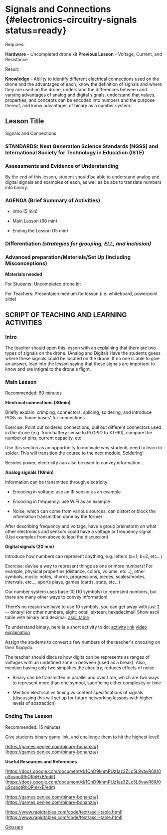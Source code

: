 # Signals and Connections {#electronics-circuitry-signals status=ready}

<div class='requirements' markdown='1'>

Requires: 

**Hardware** - Uncompleted drone kit
**Previous Lesson** - Voltage, Current, and Resistance

Result: 

**Knowledge** - Ability to identify different electrical connections used on the drone and the advantages of each, know the definition of signals and where they are used on the drone, understand the differences between and varying advantages of analog and digital signals, understand that values, properties, and concepts can be encoded into numbers and the purpose thereof, and know advantages of binary as a number system.

</div>

## Lesson Title
Signals and Connections

### STANDARDS: Next Generation Science Standards (NGSS) and International Society for Technology in Education (ISTE)


### Assessments and Evidence of Understanding

By the end of this lesson, student should be able to understand analog and digital signals and examples of each, as well as be abe to translate numbers into binary.

### AGENDA (Brief Summary of Activities)

- Intro (5 min)

- Main Lesson (60 min)

- Ending the Lesson (15 min)

### Differentiation _(strategies for grouping, ELL, and inclusion)_


### Advanced preparation/Materials/Set Up (Including Misconceptions)

**Materials needed**

For Students: Uncompleted drone kit

For Teachers: Presentaion medium for lesson (i.e. whiteboard, powerpoint slide)

## SCRIPT OF TEACHING AND LEARNING ACTIVITIES

### Intro

The teacher should open this lesson with an explaining that there are two types of signals on the drone. (Analog and Digital) Have the students guess where these signals could be located on the drone. If no one is able to give an answer, lead into the lesson saying that these signals are important to know and are intigral to the drone's flight.

### Main Lesson

Recommended: 60 minutes

__Electrical connections (30min)__

Briefly explain: crimping, connectors, splicing, soldering, and introduce PCBs as 'home bases' for connections

Exercise: Point out soldered connections, pull out different connectors used in the drone (e.g. from battery sense to Pi GPIO to XT-60), compare the number of pins, current capacity, etc.

Use this section as an opportunity to motivate why students need to learn to solder. This will transition the course to the next module, Soldering!

Besides power, electricity can also be used to convey information...

__Analog signals (10min)__

Information can be transmitted through electricity:

- Encoding in voltage: use an IR sensor as an example

- Encoding in frequency: use WiFi as an example

- Noise, which can come from various sources, can distort or block the information transmittion done by the former

After describing frequency and voltage, have a group brainstorm on what other electronics and sensors could have a voltage or frequency signal. (Use examples from above to lead the discussion)

__Digital signals (20 min)__

Introduce how numbers can represent anything, e.g. letters (a=1, b=2, etc...)

Exercise: devise a way to represent things as one or more numbers! For example, physical properties (distance, colors, volume, etc...), other symbols, music: notes, chords, progressions, pieces, scales/modes,  intervals, etc…, sports plays, games (cards, stats, etc...)

Our number system uses base-10 (10 symbols) to represent numbers, but there are many other ways to convey information!

There’s no reason we have to use 10 symbols, you can get away with just 2 -- binary! (or other numbers, eight: octal, sixteen: hexadecimal) Show ascii table with binary and decimal. [ascii table](https://www.rapidtables.com/code/text/ascii-table.html)

To understand binary, here is a short activity to do: [activity link](https://docs.google.com/document/d/1QnD9khmPUz1az3ZLc5L8vavR6lU0uScspotRhORnHxE/edit) [video explaination](https://www.youtube.com/watch?v=wDWj1a4BZjQ)

Assign the students to convert a few numbers of the teacher's choosing on their flippydo.

The teacher should discuss how digits can be represents as ranges of voltages with an undefined zone in between (used as a break). Also, mention having only two simplifies the circuitry, reduces effects of noise

- Binary can be transmitted in parallel and over time, which are two ways to represent more than one symbol, sacrificing either complexity or time

- Mention electrical vs timing vs content specifications of signals (discussing this will set up for future networking lessons with higher levels of abstraction)

### Ending The Lesson

Recommended: 15 minutes

Give students binary game link, and challenge them to hit the highest level! 

[https://games.penjee.com/binary-bonanza/](https://games.penjee.com/binary-bonanza/)

**Useful Resources and References**

[https://docs.google.com/document/d/1QnD9khmPUz1az3ZLc5L8vavR6lU0uScspotRhORnHxE/edit](https://docs.google.com/document/d/1QnD9khmPUz1az3ZLc5L8vavR6lU0uScspotRhORnHxE/edit)

[https://games.penjee.com/binary-bonanza/](https://games.penjee.com/binary-bonanza/)

[https://www.rapidtables.com/code/text/ascii-table.html](https://www.rapidtables.com/code/text/ascii-table.html)

[Glossary](https://docs.google.com/document/d/1LJzESfH8VnLDAitNTwwa-iDZs-zY-KM2v1EuWFoLz6A/edit?usp=sharing)
